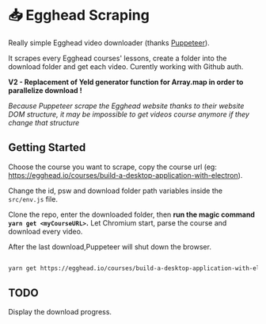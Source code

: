 # 📥 Egghead Scraping

Really simple Egghead video downloader (thanks [Puppeteer](https://pptr.dev/)).

It scrapes every Egghead courses' lessons, create a folder into the download folder and get each video.
Curently working with Github auth.

**V2 - Replacement of Yeld generator function for Array.map in order to parallelize download !**

*Because Puppeteer scrape the Egghead website thanks to their website DOM structure, it may be impossible to get videos course anymore if they change that structure*

## Getting Started

Choose the course you want to scrape, copy the course url (eg: https://egghead.io/courses/build-a-desktop-application-with-electron).

Change the id, psw and download folder path variables inside the `src/env.js` file.

Clone the repo, enter the downloaded folder, then **run the magic command `yarn get <myCourseURL>`.** Let Chromium start, parse the course and download every video.

After the last download,Puppeteer will shut down the browser.

```bash

yarn get https://egghead.io/courses/build-a-desktop-application-with-electron

```

## TODO

Display the download progress.
